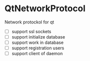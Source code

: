 # QtNetworkProtocol
Network protockol for qt 


- [ ] support ssl sockets
- [ ] support initialize database
- [ ] support work in database
- [ ] support registration users
- [ ] support client of daemon 
